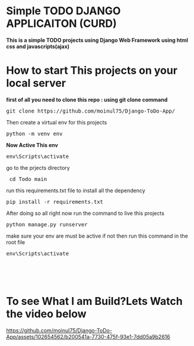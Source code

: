 ﻿# Simple TODO DJANGO APPLICAITON (CURD) 

**This is a simple TODO  projects using Django Web Framework using  html css and javascripts(ajax)**

# How to start This projects on your local server 
__first of all you need to clone this repo : using git clone command__
<pre>
git clone https://github.com/moinul75/Django-ToDo-App/
</pre>

Then create a virtual env for this projects 

<pre>
python -m venv env
</pre>
**Now Active This env**
<pre>
env\Scripts\activate  
</pre>

go to the prjects directory 
<pre>
 cd Todo_main
</pre>

run this requirements.txt file to install all the dependency 
<pre>
pip install -r requirements.txt 
</pre>

After doing so all right now run the command to live this projects 
<pre>
python manage.py runserver
</pre>
 
make sure your env are must be active 
if not then run this command in the root file 
<pre>
env\Scripts\activate  




</pre>




# To see What I am Build?Lets Watch the video below

https://github.com/moinul75/Django-ToDo-App/assets/102654562/b200541a-7730-475f-93e1-7dd05a9b2616



